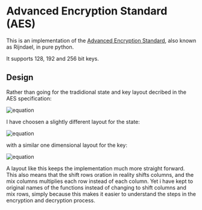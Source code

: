 Advanced Encryption Standard (AES)
=================================

This is an implementation of the [Advanced Encryption
Standard](https://en.wikipedia.org/wiki/Advanced_Encryption_Standard), also known as
Rijndael, in pure python.

It supports 128, 192 and 256 bit keys.


Design
------

Rather than going for the tradidional state and key layout decribed in
the AES specification:

![equation](https://latex.codecogs.com/gif.download?%5Clarge%20%5Cmathbf%7BM%7D%20%3D%20%5Cleft%5B%5Cbegin%7Barray%7D%7Bllll%7Db_%7B0%7D%20%26%20b_%7B4%7D%20%26%20b_%7B8%7D%20%26%20b_%7B12%7D%5C%5Cb_%7B1%7D%20%26%20b_%7B5%7D%20%26%20b_%7B9%7D%20%26%20b_%7B13%7D%5C%5Cb_%7B2%7D%20%26%20b_%7B6%7D%20%26%20b_%7B10%7D%20%26%20b_%7B14%7D%5C%5Cb_%7B3%7D%20%26%20b_%7B7%7D%20%26%20b_%7B11%7D%20%26%20b_%7B15%7D%5Cend%7Barray%7D%5Cright%5D)

I have choosen a slightly different layout for the state:

![equation](https://latex.codecogs.com/gif.download?%5Clarge%20%5Cmathbf%7BS%7D%20%3D%20%5Cleft%5B%5Cbegin%7Barray%7D%7Bllll%7Db_%7B0%7D%20%26%20b_%7B1%7D%20%26%20b_%7B2%7D%20%26%20b_%7B3%7D%5C%5Cb_%7B4%7D%20%26%20b_%7B5%7D%20%26%20b_%7B6%7D%20%26%20b_%7B7%7D%5C%5Cb_%7B8%7D%20%26%20b_%7B9%7D%20%26%20b_%7B10%7D%20%26%20b_%7B11%7D%5C%5Cb_%7B12%7D%20%26%20b_%7B13%7D%20%26%20b_%7B14%7D%20%26%20b_%7B15%7D%5Cend%7Barray%7D%5Cright%5D)

with a similar one dimensional layout for the key:

![equation](https://latex.codecogs.com/gif.download?%5Clarge%20%5Cmathbf%7BS%7D%20%3D%20%5Cleft%5B%5Cbegin%7Barray%7D%7Blll%7D%20b_%7B0%7D%20%26%20%5Ccdots%20%26%20b_%7Bn%7D%20%5Cend%7Barray%7D%5Cright%5D)

A layout like this keeps the implementation much more straight forward.
This also means that the shift rows oration in reality shifts columns, and the
mix columns multiplies each row instead of each column. Yet i have kept to
original names of the functions instead of changing to shift columns and mix
rows, simply because this makes it easier to understand the steps in the
encryption and decryption process.

